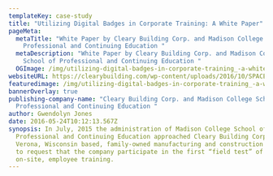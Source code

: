 ```yaml
---
templateKey: case-study
title: "Utilizing Digital Badges in Corporate Training: A White Paper"
pageMeta:
  metaTitle: "White Paper by Cleary Building Corp. and Madison College School of
    Professional and Continuing Education "
  metaDescription: "White Paper by Cleary Building Corp. and Madison College
    School of Professional and Continuing Education "
  OGImage: /img/utilizing-digital-badges-in-corporate-training_-a-white-paper.png
websiteURL: https://clearybuilding.com/wp-content/uploads/2016/10/SPACE-Cleary-White-Paper_Final_May_24_2016-1.pdf
featuredimage: /img/utilizing-digital-badges-in-corporate-training_-a-white-paper.png
bannerOverlay: true
publishing-company-name: "Cleary Building Corp. and Madison College School of
  Professional and Continuing Education "
author: Gwendolyn Jones
date: 2016-05-24T10:12:13.567Z
synopsis: In July, 2015 the administration of Madison College School of
  Professional and Continuing Education approached Cleary Building Corp., a
  Verona, Wisconsin based, family-owned manufacturing and construction company,
  to request that the company participate in the first “field test” of badging
  on-site, employee training.
---
```

